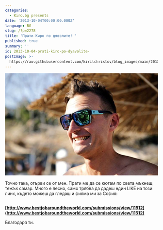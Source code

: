 ```yaml
---
categories:
  - Kiro.bg presents
date: '2013-10-04T00:00:00.000Z'
language: BG
slug: /?p=2278
title: 'Прати Киро по дяволите! '
published: true
summary: ''
id: 2013-10-04-prati-kiro-po-dyavolite-
postImage: >-
  https://raw.githubusercontent.com/kirilchristov/blog_images/main/2013/10/1000722_10201520335951751_1934710763_n.jpg
---
```


![Киро да се маха](https://raw.githubusercontent.com/kirilchristov/blog_images/main/2013/10/1000722_10201520335951751_1934710763_n.jpg)

 Точно така, отърви се от мен. Прати ме да се кютам по света мъкнещ тежък самар. Много е лесно, само трябва да дадеш един LIKE на този линк, където можеш да гледаш и филма ми за София:

## 

**[http://www.bestjobaroundtheworld.com/submissions/view/11512](http://www.bestjobaroundtheworld.com/submissions/view/11512)**


Благодаря ти.
